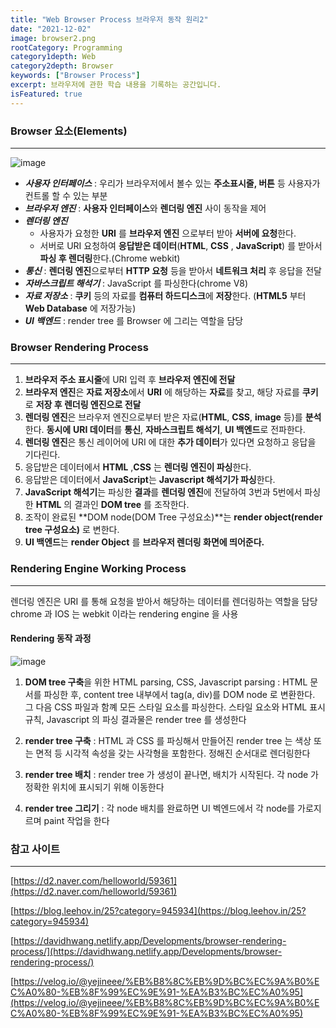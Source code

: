 ```yaml
---
title: "Web Browser Process 브라우저 동작 원리2"
date: "2021-12-02"
image: browser2.png
rootCategory: Programming
category1depth: Web
category2depth: Browser
keywords: ["Browser Process"]
excerpt: 브라우저에 관한 학습 내용을 기록하는 공간입니다.
isFeatured: true
---
```




### Browser 요소(Elements)

---

![image](https://user-images.githubusercontent.com/56063287/144439265-c4362193-2fa7-4a2f-8533-76746b85e31e.png)

- **_사용자 인터페이스_** : 우리가 브라우저에서 볼수 있는 **주소표시줄, 버튼** 등 사용자가 컨트롤 할 수 있는 부분
- **_브라우저 엔진_** : **사용자 인터페이스**와 **렌더링 엔진** 사이 동작을 제어
- **_렌더링 엔진_**
  - 사용자가 요청한 **URI** 를 **브라우저 엔진** 으로부터 받아 **서버에 요청**한다.
  - 서버로 URI 요청하여 **응답받은 데이터**(**HTML**, **CSS** , **JavaScript**) 를 받아서 **파싱 후 렌더링**한다.(Chrome webkit)
- **_통신_** : **렌더링 엔진**으로부터 **HTTP 요청** 등을 받아서 **네트워크 처리** 후 응답을 전달
- **_자바스크립트 해석기_** : JavaScript 를 파싱한다(chrome V8)
- **_자료 저장소_** : **쿠키** 등의 자료를 **컴퓨터 하드디스크**에 **저장**한다.
  (**HTML5** 부터 **Web Database** 에 저장가능)
- **_UI 백엔드_** : render tree 를 Browser 에 그리는 역할을 담당

### Browser Rendering Process

---

1. **브라우저 주소 표시줄**에 URI 입력 후 **브라우저 엔진에 전달**
2. **브라우저 엔진**은 **자료 저장소**에서 **URI** 에 해당하는 **자료**를 찾고, 해당 자료를 **쿠키**로 **저장 후 렌더링 엔진으로 전달**
3. **렌더링 엔진**은 브라우저 엔진으로부터 받은 자료(**HTML**, **CSS**, **image** 등)를 **분석**한다. **동시에** **URI 데이터**를 **통신**, **자바스크립트 해석기**, **UI 백엔드**로 전파한다.
4. **렌더링 엔진**은 통신 레이어에 URI 에 대한 **추가 데이터**가 있다면 요청하고 응답을 기다린다.
5. 응답받은 데이터에서 **HTML** ,**CSS** 는 **렌더링 엔진이 파싱**한다.
6. 응답받은 데이터에서 **JavaScript**는 **Javascript 해석기가 파싱**한다.
7. **JavaScript 해석기**는 파싱한 **결과**를 **렌더링 엔진**에 전달하여 3번과 5번에서 파싱한 **HTML** 의 결과인 **DOM tree** 를 조작한다.
8. 조작이 완료된 **DOM node(DOM Tree 구성요소)**는 **render object(render tree 구성요소)** 로 변한다.
9. **UI 백엔드**는 **render Object** 를 **브라우저 렌더링 화면에 띄어준다.**

### Rendering Engine Working Process

---

렌더링 엔진은 URI 를 통해 요청을 받아서 해당하는 데이터를 렌더링하는 역할을 담당
chrome 과 IOS 는 webkit 이라는 rendering engine 을 사용

#### Rendering 동작 과정

![image](https://user-images.githubusercontent.com/56063287/144630479-09e01c18-48e7-4366-a2fe-85f5fedb3d69.png)

1. **DOM tree 구축**을 위한 HTML parsing, CSS, Javascript parsing : HTML 문서를 파싱한 후, content tree 내부에서 tag(a, div)를 DOM node 로 변환한다. 그 다음 CSS 파일과 함꼐 모든 스타일 요소를 파싱한다. 스타일 요소와 HTML 표시 규칙, Javascript 의 파싱 결과물은 render tree 를 생성한다

2. **render tree 구축** : HTML 과 CSS 를 파싱해서 만들어진 render tree 는 색상 또는 면적 등 시각적 속성을 갖는 사각형을 포함한다. 정해진 순서대로 렌더링한다

3. **render tree 배치** : render tree 가 생성이 끝나면, 배치가 시작된다. 각 node 가 정확한 위치에 표시되기 위해 이동한다

4. **render tree 그리기** : 각 node 배치를 완료하면 UI 벡엔드에서 각 node를 가로지르며 paint 작업을 한다

### 참고 사이트

---

[https://d2.naver.com/helloworld/59361](https://d2.naver.com/helloworld/59361)

[https://blog.leehov.in/25?category=945934](https://blog.leehov.in/25?category=945934)

[https://davidhwang.netlify.app/Developments/browser-rendering-process/](https://davidhwang.netlify.app/Developments/browser-rendering-process/)

[https://velog.io/@yejineee/%EB%B8%8C%EB%9D%BC%EC%9A%B0%EC%A0%80-%EB%8F%99%EC%9E%91-%EA%B3%BC%EC%A0%95](https://velog.io/@yejineee/%EB%B8%8C%EB%9D%BC%EC%9A%B0%EC%A0%80-%EB%8F%99%EC%9E%91-%EA%B3%BC%EC%A0%95)
